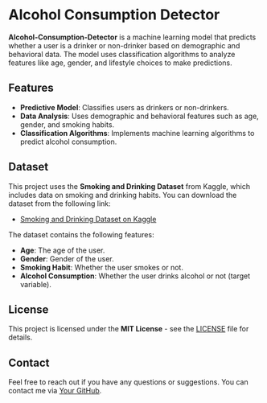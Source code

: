 # Alcohol Consumption Detector

**Alcohol-Consumption-Detector** is a machine learning model that predicts whether a user is a drinker or non-drinker based on demographic and behavioral data. The model uses classification algorithms to analyze features like age, gender, and lifestyle choices to make predictions.

## Features

- **Predictive Model**: Classifies users as drinkers or non-drinkers.
- **Data Analysis**: Uses demographic and behavioral features such as age, gender, and smoking habits.
- **Classification Algorithms**: Implements machine learning algorithms to predict alcohol consumption.


## Dataset

This project uses the **Smoking and Drinking Dataset** from Kaggle, which includes data on smoking and drinking habits. You can download the dataset from the following link:

- [Smoking and Drinking Dataset on Kaggle](https://www.kaggle.com/datasets/sooyoungher/smoking-drinking-dataset)

The dataset contains the following features:
- **Age**: The age of the user.
- **Gender**: Gender of the user.
- **Smoking Habit**: Whether the user smokes or not.
- **Alcohol Consumption**: Whether the user drinks alcohol or not (target variable).

## License

This project is licensed under the **MIT License** - see the [LICENSE](LICENSE) file for details.

## Contact

Feel free to reach out if you have any questions or suggestions. You can contact me via [Your GitHub](https://github.com/applehx7).
